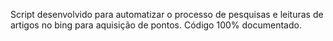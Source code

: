 Script desenvolvido para automatizar o processo de pesquisas e leituras de artigos no bing para aquisição de pontos.
Código 100% documentado.
